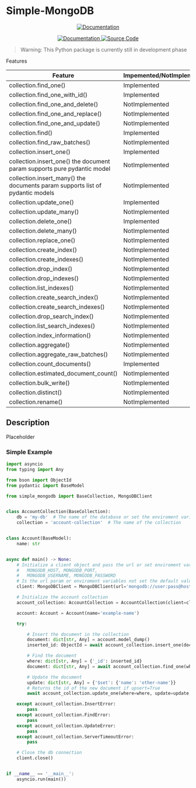 # Simple-MongoDB

<p align="center">
    <a href="https://github.com/Gandori/Simple-MongoDB" target="_blank">
        <img src="https://img.shields.io/badge/3.12-3b78a9?style=for-the-badge&logo=Python&logoColor=ffffff" alt="Documentation">
    </a>
</p>

<p align="center">
    <a href="https://github.com/Gandori/Simple-MongoDB" target="_blank">
        <img src="https://img.shields.io/badge/Documentation-ef5552?style=for-the-badge&logo=Read the Docs&logoColor=ffffff" alt="Documentation">
    </a>
    <a href="https://github.com/Gandori/Simple-MongoDB" target="_blank">
        <img src="https://img.shields.io/badge/Source_code-0953dc?style=for-the-badge&logo=Github&logoColor=fffff" alt="Source Code">
    </a>
</p>


> Warning: This Python package is currently still in development phase

Features

| Feature | Impemented/NotImplemented |
| - | - |
| collection.find_one() | Implemented |
| collection.find_one_with_id() | Implemented |
| collection.find_one_and_delete() | NotImplemented |
| collection.find_one_and_replace() | NotImplemented |
| collection.find_one_and_update() | NotImplemented |
| collection.find() | Implemented |
| collection.find_raw_batches() | NotImplemented |
| collection.insert_one() | Implemented |
| collection.insert_one() the document param supports pure pydantic model | NotImplemented |
| collection.insert_many() the documents param supports list of pydantic models | NotImplemented |
| collection.update_one() | Implemented |
| collection.update_many() | NotImplemented |
| collection.delete_one() | Implemented |
| collection.delete_many() | NotImplemented |
| collection.replace_one() | NotImplemented |
| collection.create_index() | NotImplemented |
| collection.create_indexes() | NotImplemented |
| collection.drop_index() | NotImplemented |
| collection.drop_indexes() | NotImplemented |
| collection.list_indexes() | NotImplemented |
| collection.create_search_index() | NotImplemented |
| collection.create_search_indexes() | NotImplemented |
| collection.drop_search_index() | NotImplemented |
| collection.list_search_indexes() | NotImplemented |
| collection.index_information() | NotImplemented |
| collection.aggregate() | NotImplemented |
| collection.aggregate_raw_batches() | NotImplemented |
| collection.count_documents() | Implemented |
| collection.estimated_document_count() | NotImplemented |
| collection.bulk_write() | NotImplemented |
| collection.distinct() | NotImplemented |
| collection.rename() | NotImplemented |

## Description

Placeholder

### Simple Example

```python
import asyncio
from typing import Any

from bson import ObjectId
from pydantic import BaseModel

from simple_mongodb import BaseCollection, MongoDBClient


class AccountCollection(BaseCollection):
    db = 'my-db'  # The name of the database or set the enviroment variable MONGODB_DB
    collection = 'account-collection'  # The name of the collection


class Account(BaseModel):
    name: str


async def main() -> None:
    # Initialize a client object and pass the url or set enviroment variables
    #   MONGODB_HOST, MONGODB_PORT,
    #   MONGODB_USERNAME, MONGODB_PASSWORD
    # Is the url param or enviroment variables not set the default values are used
    client: MongoDBClient = MongoDBClient(url='mongodb://user:pass@host:27017')

    # Initialize the account collection
    account_collection: AccountCollection = AccountCollection(client=client)

    account: Account = Account(name='example-name')

    try:

        # Insert the document in the collection
        document: dict[str, Any] = account.model_dump()
        inserted_id: ObjectId = await account_collection.insert_one(document=document)

        # Find the document
        where: dict[str, Any] = {'_id': inserted_id}
        document: dict[str, Any] = await account_collection.find_one(where=where)

        # Update the document
        update: dict[str, Any] = {'$set': {'name': 'other-name'}}
        # Returns the id of the new document if upsert=True
        await account_collection.update_one(where=where, update=update, upsert=False)

    except account_collection.InsertError:
        pass
    except account_collection.FindError:
        pass
    except account_collection.UpdateError:
        pass
    except account_collection.ServerTimeoutError:
        pass

    # Close the db connection
    client.close()


if __name__ == '__main__':
    asyncio.run(main())
```